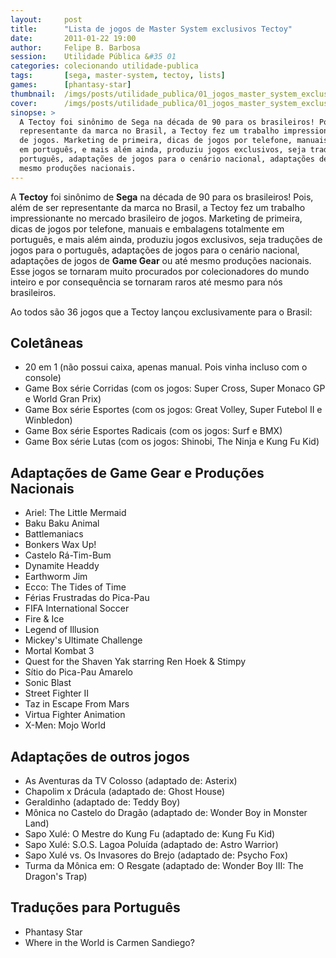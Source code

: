 ```yaml
---
layout:     post
title:      "Lista de jogos de Master System exclusivos Tectoy"
date:       2011-01-22 19:00
author:     Felipe B. Barbosa
session:    Utilidade Pública &#35 01
categories: colecionando utilidade-publica
tags:       [sega, master-system, tectoy, lists]
games:      [phantasy-star]
thumbnail:  /imgs/posts/utilidade_publica/01_jogos_master_system_exclusivos_tectoy/post_thumbnail.jpg
cover:      /imgs/posts/utilidade_publica/01_jogos_master_system_exclusivos_tectoy/post_header.jpg
sinopse: >
  A Tectoy foi sinônimo de Sega na década de 90 para os brasileiros! Pois, além de ser
  representante da marca no Brasil, a Tectoy fez um trabalho impressionante no mercado brasileiro
  de jogos. Marketing de primeira, dicas de jogos por telefone, manuais e embalagens totalmente
  em português, e mais além ainda, produziu jogos exclusivos, seja traduções de jogos para o
  português, adaptações de jogos para o cenário nacional, adaptações de jogos de Game Gear ou até
  mesmo produções nacionais.
---
```

A **Tectoy** foi sinônimo de **Sega** na década de 90 para os brasileiros! Pois, além de ser
representante da marca no Brasil, a Tectoy fez um trabalho impressionante no mercado brasileiro
de jogos. Marketing de primeira, dicas de jogos por telefone, manuais e embalagens totalmente
em português, e mais além ainda, produziu jogos exclusivos, seja traduções de jogos para o
português, adaptações de jogos para o cenário nacional, adaptações de jogos de **Game Gear** ou até
mesmo produções nacionais. Esse jogos se tornaram muito procurados por colecionadores do mundo
inteiro e por consequência se tornaram raros até mesmo para nós brasileiros.

Ao todos são 36 jogos que a Tectoy lançou exclusivamente para o Brasil:

## Coletâneas

- 20 em 1 (não possui caixa, apenas manual. Pois vinha incluso com o console)
- Game Box série Corridas (com os jogos: Super Cross, Super Monaco GP e World Gran Prix)
- Game Box série Esportes (com os jogos: Great Volley, Super Futebol II e Winbledon)
- Game Box série Esportes Radicais (com os jogos: Surf e BMX)
- Game Box série Lutas (com os jogos: Shinobi, The Ninja e Kung Fu Kid)

## Adaptações de Game Gear e Produções Nacionais

- Ariel: The Little Mermaid
- Baku Baku Animal
- Battlemaniacs
- Bonkers Wax Up!
- Castelo Rá-Tim-Bum
- Dynamite Headdy
- Earthworm Jim
- Ecco: The Tides of Time
- Férias Frustradas do Pica-Pau
- FIFA International Soccer
- Fire & Ice
- Legend of Illusion
- Mickey's Ultimate Challenge
- Mortal Kombat 3
- Quest for the Shaven Yak starring Ren Hoek & Stimpy
- Sítio do Pica-Pau Amarelo
- Sonic Blast
- Street Fighter II
- Taz in Escape From Mars
- Virtua Fighter Animation
- X-Men: Mojo World

## Adaptações de outros jogos

- As Aventuras da TV Colosso (adaptado de: Asterix)
- Chapolim x Drácula (adaptado de: Ghost House)
- Geraldinho (adaptado de: Teddy Boy)
- Mônica no Castelo do Dragão (adaptado de: Wonder Boy in Monster Land)
- Sapo Xulé: O Mestre do Kung Fu (adaptado de: Kung Fu Kid)
- Sapo Xulé: S.O.S. Lagoa Poluída (adaptado de: Astro Warrior)
- Sapo Xulé vs. Os Invasores do Brejo (adaptado de: Psycho Fox)
- Turma da Mônica em: O Resgate (adaptado de: Wonder Boy III: The Dragon's Trap)

## Traduções para Português

- Phantasy Star
- Where in the World is Carmen Sandiego?
